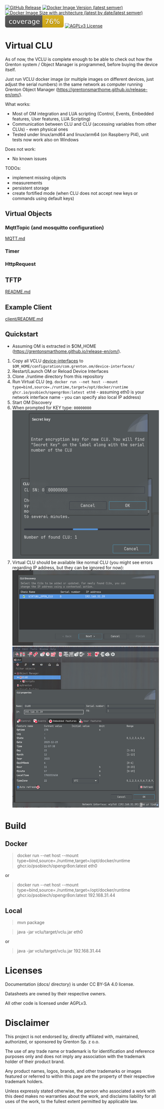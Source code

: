 [![GitHub Release](https://img.shields.io/github/v/release/psobiech/opengr8on?label=release)](https://github.com/psobiech/opengr8on/releases)
[![Docker Image Version (latest semver)](https://img.shields.io/docker/v/psobiech/opengr8on?sort=semver&label=docker%20version)](https://github.com/psobiech/opengr8on/pkgs/container/opengr8on)
[![Docker Image Size with architecture (latest by date/latest semver)](https://img.shields.io/docker/image-size/psobiech/opengr8on?label=docker%20size)](https://github.com/psobiech/opengr8on/pkgs/container/opengr8on)
![jacoco.svg](badges%2Fjacoco.svg)
[![AGPLv3 License](https://img.shields.io/badge/license-AGPL-blue.svg)](http://www.gnu.org/licenses/agpl-3.0)


# Virtual CLU

As of now, the VCLU is complete enough to be able to check out how the Grenton system / Object Manager is programmed, before buying the device itself.

Just run VCLU docker image (or multiple images on different devices, just adjust the serial numbers) in the same network as computer running Grenton Object
Manager (https://grentonsmarthome.github.io/release-en/om/).

What works:

- Most of OM integration and LUA scripting (Control, Events, Embedded features, User features, LUA Scripting)
- Communication between CLU and CLU (accessing variables from other CLUs) - even physical ones
- Tested under linux/amd64 and linux/arm64 (on Raspberry PI4), unit tests now work also on Windows

Does not work:

- No known issues

TODOs:

- implement missing objects
- measurements
- persistent storage
- create fortified mode (when CLU does not accept new keys or commands using default keys)

## Virtual Objects

### MqttTopic (and mosquitto configuration)

[MQTT.md](MQTT.md)

### Timer

### HttpRequest

## TFTP
[README.md](tftp%2FREADME.md)

## Example Client

[client/README.md](client%2FREADME.md)

## Quickstart

* Assuming OM is extracted in $OM_HOME (https://grentonsmarthome.github.io/release-en/om/).

1. Copy all VCLU [device-interfaces](runtime%2Fdevice-interfaces) to `$OM_HOME/configuration/com.grenton.om/device-interfaces/`
1. Restart/Launch OM or Reload Device Interfaces
1. Clone ./runtime directory from this repository
1. Run Virtual CLU (eg. `docker run --net host --mount type=bind,source=./runtime,target=/opt/docker/runtime ghcr.io/psobiech/opengr8on:latest eth0` - assuming
   eth0 is your network interface name - you can specify also local IP address)
1. Start OM Discovery
1. When prompted for KEY type: `00000000`
   ![vclu_sn.png](docs%2Fimg%2Fvclu_sn.png)
1. Virtual CLU should be available like normal CLU (you might see errors regarding IP address, but they can be ignored for now):
   ![vclu_discover.png](docs%2Fimg%2Fvclu_discover.png)
   ![vclu_features.png](docs%2Fimg%2Fvclu_features.png)

# Build

## Docker

> docker run --net host --mount type=bind,source=./runtime,target=/opt/docker/runtime ghcr.io/psobiech/opengr8on:latest eth0

or

> docker run --net host --mount type=bind,source=./runtime,target=/opt/docker/runtime ghcr.io/psobiech/opengr8on:latest 192.168.31.44

## Local

> mvn package

> java -jar vclu/target/vclu.jar eth0

or

> java -jar vclu/target/vclu.jar 192.168.31.44

# Licenses

Documentation (docs/ directory) is under CC BY-SA 4.0 license.

Datasheets are owned by their respective owners.

All other code is licensed under AGPLv3.

# Disclaimer

This project is not endorsed by, directly affiliated with, maintained, authorized, or sponsored by Grenton Sp. z o.o.

The use of any trade name or trademark is for identification and reference purposes only and does not imply any association with the trademark holder of their
product brand.

Any product names, logos, brands, and other trademarks or images featured or referred to within this page are the property of their respective trademark
holders.

Unless expressly stated otherwise, the person who associated a work with this deed makes no warranties about the work, and disclaims liability for all uses of
the work, to the fullest extent permitted by applicable law.
